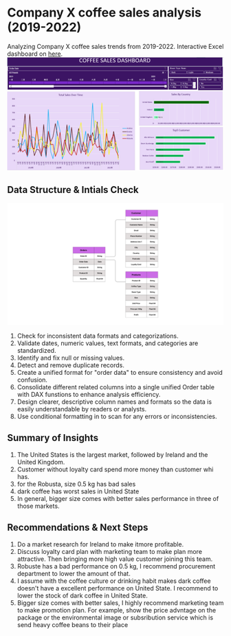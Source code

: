 # Company X coffee sales analysis (2019-2022)

Analyzing Company X coffee sales trends from 2019-2022. Interactive Excel dashboard on [here](Profolio_Excel.xlsx).
![Excel Dashboard Preview](Dashboard.png)  

## Data Structure & Intials Check
![Dimensions Preview](Dimensions.png)  
1. Check for inconsistent data formats and categorizations.
2. Validate dates, numeric values, text formats, and categories are standardized.
3. Identify and fix null or missing values.
4. Detect and remove duplicate records.
5. Create a unified format for "order data" to ensure consistency and avoid confusion.
6. Consolidate different related columns into a single unified Order table with DAX funstions to enhance analysis efficiency.
7. Design clearer, descriptive column names and formats so the data is easily understandable by readers or analysts.
8. Use conditional formatting in to scan for any errors or inconsistencies.

## Summary of Insights
1. The United States is the largest market, followed by Ireland and the United Kingdom.
2. Customer without loyalty card spend more money than customer whi has.
3. for the Robusta, size 0.5 kg has bad sales
4. dark coffee has worst sales in United State
5. In general, bigger size comes with better sales performance in three of those markets.

## Recommendations & Next Steps
1. Do a market research for Ireland to make itmore profitable.
2. Discuss loyalty card plan with marketing team to make plan more attractive. Then bringing more high value customer joining this team.
3. Robuste has a bad performance on 0.5 kg, I recommend procurement department to lower the amount of that.
4. I assume with the coffee culture or drinking habit makes dark coffee doesn't have a excellent performance on United State. I recommend to lower the stock of dark coffee in United State.
5. Bigger size comes with better sales, I highly recommend marketing team to make promotion plan. For example, show the price advntage on the package or the environmental image or subsribution service which is send heavy coffee beans to their place  





